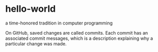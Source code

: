 # hello-world
a time-honored tradition in computer programming

On GitHub, saved changes are called commits. Each commit has an associated commit messages, which is a description explaining why a particular change was made.

